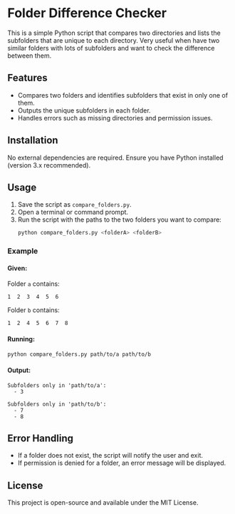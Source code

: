 # Folder Difference Checker

This is a simple Python script that compares two directories and lists the subfolders that are unique to each directory.
Very useful when have two similar folders with lots of subfolders and want to check the difference between them.

## Features
- Compares two folders and identifies subfolders that exist in only one of them.
- Outputs the unique subfolders in each folder.
- Handles errors such as missing directories and permission issues.

## Installation
No external dependencies are required. Ensure you have Python installed (version 3.x recommended).

## Usage
1. Save the script as `compare_folders.py`.
2. Open a terminal or command prompt.
3. Run the script with the paths to the two folders you want to compare:
   ```sh
   python compare_folders.py <folderA> <folderB>
   ```

### Example
#### Given:
Folder `a` contains:
```
1  2  3  4  5  6
```
Folder `b` contains:
```
1  2  4  5  6  7  8
```
#### Running:
```sh
python compare_folders.py path/to/a path/to/b
```
#### Output:
```
Subfolders only in 'path/to/a':
  - 3

Subfolders only in 'path/to/b':
  - 7
  - 8
```

## Error Handling
- If a folder does not exist, the script will notify the user and exit.
- If permission is denied for a folder, an error message will be displayed.

## License
This project is open-source and available under the MIT License.

